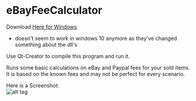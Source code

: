 # eBayFeeCalculator

Download [Here for Windows](https://www.dropbox.com/s/cvr6iynau3a6hbg/eBayFeeCalculator-win32.zip?dl=0)  
* doesn't seem to work in windows 10 anymore as they've changed something about the dll's 

Use Qt-Creator to compile this program and run it.

Runs some basic calculations on eBay and Paypal fees for your sold items. It is based on the known fees and may not be perfect for every scenario.

Here is a Screenshot:  
![alt tag](https://i.imgur.com/MLtMdtD.png)

